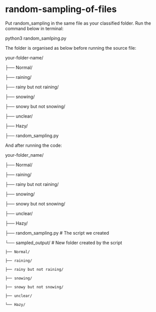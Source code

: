 # random-sampling-of-files

Put random_sampling in the same file as your classified folder. Run the command below in terminal:

python3 random_samlping.py


The folder is organised as below before running the source file:

your-folder-name/

├── Normal/
                
├── raining/
             
├── rainy but not raining/

├── snowing/
              
├── snowy but not snowing/ 

├── unclear/              

├── Hazy/                  

├── random_sampling.py     

And after running the code:

your-folder_name/

├── Normal/            

├── raining/             

├── rainy but not raining/ 

├── snowing/              

├── snowy but not snowing/ 

├── unclear/              

├── Hazy/                 

├── random_sampling.py     # The script we created

└── sampled_output/        # New folder created by the script

    ├── Normal/          

    ├── raining/         

    ├── rainy but not raining/ 

    ├── snowing/         

    ├── snowy but not snowing/ 

    ├── unclear/       

    └── Hazy/             
